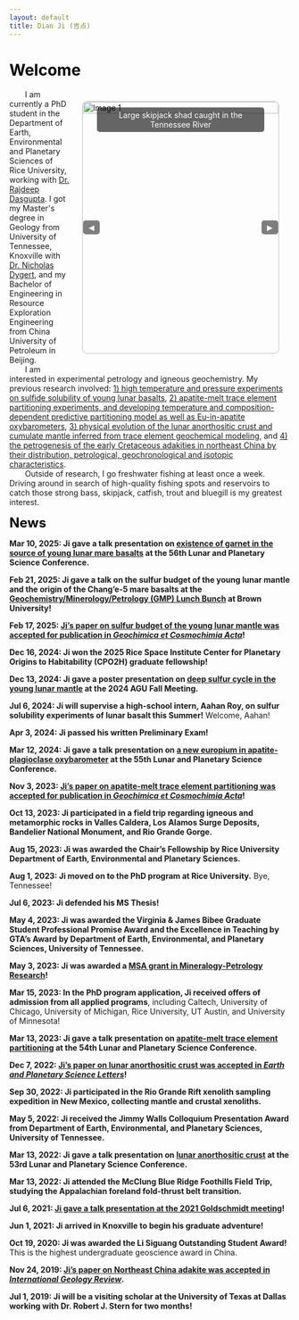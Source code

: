 ```yaml
---
layout: default
title: Dian Ji (吉点)
---
```


# <span style="color:black">Welcome</span>

<div class="carousel" style="float: right;">
  <div class="carousel-images" id="carouselImages">
    <div class="carousel-item">
      <div class="image-title">Large skipjack shad caught in the Tennessee River</div>
      <img src="https://dian01811.github.io/files/photo2.JPG" alt="Image 1">
    </div>
    <div class="carousel-item">
      <div class="image-title">Talk presentation at Lunar and Planetary Science Conference</div>
      <img src="https://dian01811.github.io/files/LPSC.jpg" alt="Image 2">
    </div>
    <div class="carousel-item">
      <div class="image-title">Field trip in North Carolina</div>
      <img src="https://dian01811.github.io/files/field trip.jpg" alt="Image 3">
    </div>
  </div>
  <div class="carousel-buttons">
    <button class="carousel-button" id="prevButton">◀</button>
    <button class="carousel-button" id="nextButton">▶</button>
  </div>
</div>

<script>
  const carouselImages = document.getElementById('carouselImages');
  const items = document.querySelectorAll('.carousel-item');
  const prevButton = document.getElementById('prevButton');
  const nextButton = document.getElementById('nextButton');

  let index = 0;

  function showImage(index) {
    const width = items[0].clientWidth;
    carouselImages.style.transform = `translateX(${-index * width}px)`;
  }

  function nextImage() {
    index = (index + 1) % items.length;
    showImage(index);
  }

  function prevImage() {
    index = (index - 1 + items.length) % items.length;
    showImage(index);
  }

  nextButton.addEventListener('click', nextImage);
  prevButton.addEventListener('click', prevImage);


  setInterval(nextImage, 5000);
</script>

<style>
  .carousel {
    position: relative;
    width: 350px;
    height: 450px; 
    margin: 20px;
    overflow: hidden;
    border: 2px solid #ddd;
    border-radius: 10px;
  }

  .carousel-images {
    display: flex;
    transition: transform 0.5s ease-in-out;
  }

  .carousel-item {
    position: relative;
    flex: 0 0 100%;
    width: 100%;
    height: 100%; 
  }

  .carousel-item img {
    width: 100%;
    height: 100%;
    object-fit: cover; 
  }

.image-title {
  position: absolute;
  top: 10px;
  left: 50%;
  transform: translateX(-50%);
  width: 80%; /* Adjust the width to your preference */
  background: rgba(0, 0, 0, 0.6);
  color: #fff;
  padding: 5px 10px;
  border-radius: 5px;
  font-size: 14px;
  z-index: 10;
  text-align: center;
  height: auto; /* Keeps height adaptive to content */
  overflow-wrap: break-word; /* Ensures text wraps within the box */
}

  .carousel-buttons {
    position: absolute;
    top: 50%;
    width: 100%;
    display: flex;
    justify-content: space-between;
    transform: translateY(-50%);
  }

  .carousel-button {
    background: rgba(0, 0, 0, 0.5);
    color: #fff;
    border: none;
    padding: 5px 10px;
    cursor: pointer;
    border-radius: 5px;
  }

  .carousel-button:hover {
    background: rgba(0, 0, 0, 0.8);
  }
</style>
  
&emsp;&emsp;I am currently a PhD student in the Department of Earth, Environmental and Planetary Sciences of Rice University, working with [Dr. Rajdeep Dasgupta](https://www.dasgupta.rice.edu). I got my Master's degree in Geology from University of Tennessee, Knoxville with [Dr. Nicholas Dygert](https://dygert.utk.edu), and my Bachelor of Engineering in Resource Exploration Engineering from China University of Petroleum in Beijing.<br>&emsp;&emsp;I am interested in experimental petrology and igneous geochemistry. My previous research involved: [1) high temperature and pressure experiments on sulfide solubility of young lunar basalts](https://dian01811.github.io/files/Ji_GCA_2025.pdf), [2) apatite-melt trace element partitioning experiments, and developing temperature and composition-dependent predictive partitioning model as well as Eu-in-apatite oxybarometers](https://dian01811.github.io/files/Ji_GCA_2024.pdf), [3) physical evolution of the lunar anorthositic crust and cumulate mantle inferred from trace element geochemical modeling](https://dian01811.github.io/files/Ji_EPSL_2023.pdf), and [4) the petrogenesis of the early Cretaceous adakities in northeast China by their distribution, petrological, geochronological and isotopic characteristics](https://dian01811.github.io/files/Ji_IGR_2020.pdf).<br>&emsp;&emsp;Outside of research, I go freshwater fishing at least once a week. Driving around in search of high-quality fishing spots and reservoirs to catch those strong bass, skipjack, catfish, trout and bluegill is my greatest interest.



<font size=5 color="black"><strong>News</strong></font>

<strong>Mar 10, 2025: Ji gave a talk presentation on [existence of garnet in the source of young lunar mare basalts](https://www.hou.usra.edu/meetings/lpsc2025/pdf/1332.pdf) at the 56th Lunar and Planetary Science Conference.</strong>

<strong>Feb 21, 2025: Ji gave a talk on the sulfur budget of the young lunar mantle and the origin of the Chang’e-5 mare basalts at the [Geochemistry/Minerology/Petrology (GMP) Lunch Bunch](https://events.brown.edu/earth-environmental-planetary/event/305456-gmp-lunch-bunch-dian-ji) at Brown University!</strong>

<strong>Feb 17, 2025: [Ji’s paper on sulfur budget of the young lunar mantle was accepted for publication in <em>Geochimica et Cosmochimia Acta</em>](https://doi.org/10.1016/j.gca.2025.02.019)!</strong>

<strong>Dec 16, 2024: Ji won the 2025 Rice Space Institute Center for Planetary Origins to Habitability (CPO2H) graduate fellowship!</strong>

<strong>Dec 13, 2024: Ji gave a poster presentation on [deep sulfur cycle in the young lunar mantle](https://agu.confex.com/agu/agu24/meetingapp.cgi/Paper/1517917) at the 2024 AGU Fall Meeting.</strong>

<strong>Jul 6, 2024: Ji will supervise a high-school intern, Aahan Roy, on sulfur solubility experiments of lunar basalt this Summer!</strong> Welcome, Aahan!

<strong>Apr 3, 2024: Ji passed his written Preliminary Exam!</strong>

<strong>Mar 12, 2024: Ji gave a talk presentation on [a new europium in apatite-plagioclase oxybarometer](https://www.hou.usra.edu/meetings/lpsc2024/pdf/1240.pdf) at the 55th Lunar and Planetary Science Conference.</strong>

<strong>Nov 3, 2023: [Ji’s paper on apatite-melt trace element partitioning was accepted for publication in <em>Geochimica et Cosmochimia Acta</em>](https://doi.org/10.1016/j.gca.2023.11.004)!</strong>

<strong>Oct 13, 2023: Ji participated in a field trip regarding igneous and metamorphic rocks in Valles Caldera, Los Alamos Surge Deposits, Bandelier National Monument, and Rio Grande Gorge.</strong>

<strong>Aug 15, 2023: Ji was awarded the Chair’s Fellowship by Rice University Department of Earth, Environmental and Planetary Sciences.</strong>

<strong>Aug 1, 2023: Ji moved on to the PhD program at Rice University.</strong> Bye, Tennessee!

<strong>Jul 6, 2023: Ji defended his MS Thesis!</strong>

<strong>May 4, 2023: Ji was awarded the Virginia & James Bibee Graduate Student Professional Promise Award and the Excellence in Teaching by GTA’s Award by Department of Earth, Environmental, and Planetary Sciences, University of Tennessee.</strong>

<strong>May 3, 2023: Ji was awarded a [MSA grant in Mineralogy-Petrology Research](https://msaweb.org/mineralogy-petrology-grant/)!</strong>

<strong>Mar 15, 2023: In the PhD program application, Ji received offers of admission from all applied programs</strong>, including Caltech, University of Chicago, University of Michigan, Rice University, UT Austin, and University of Minnesota!

<strong>Mar 13, 2023: Ji gave a talk presentation on [apatite-melt trace element partitioning](https://www.hou.usra.edu/meetings/lpsc2023/pdf/1255.pdf) at the 54th Lunar and Planetary Science Conference.</strong>

<strong>Dec 7, 2022: [Ji’s paper on lunar anorthositic crust was accepted in <em>Earth and Planetary Science Letters</em>](https://doi.org/10.1016/j.epsl.2022.117958)!</strong> 

<strong>Sep 30, 2022: Ji participated in the Rio Grande Rift xenolith sampling expedition in New Mexico, collecting mantle and crustal xenoliths.</strong>

<strong>May 5, 2022: Ji received the Jimmy Walls Colloquium Presentation Award from Department of Earth, Environmental, and Planetary Sciences, University of Tennessee.</strong>

<strong>Mar 13, 2022: Ji gave a talk presentation on [lunar anorthositic crust](https://www.hou.usra.edu/meetings/lpsc2022/pdf/1229.pdf) at the 53rd Lunar and Planetary Science Conference.</strong>

<strong>Mar 13, 2022: Ji attended the McClung Blue Ridge Foothills Field Trip, studying the Appalachian foreland fold-thrust belt transition.</strong>

<strong>Jul 6, 2021: [Ji gave a talk presentation at the 2021 Goldschmidt meeting](https://conf.goldschmidt.info/goldschmidt/2021/meetingapp.cgi/Paper/3219)!</strong>

<strong>Jun 1, 2021: Ji arrived in Knoxville to begin his graduate adventure!</strong> 

<strong>Oct 19, 2020: Ji was awarded the Li Siguang Outstanding Student Award!</strong> This is the highest undergraduate geoscience award in China.

<strong>Nov 24, 2019: [Ji’s paper on Northeast China adakite was accepted in <em>International Geology Review</em>](https://doi.org/10.1080/00206814.2019.1697968).</strong>

<strong>Jul 1, 2019: Ji will be a visiting scholar at the University of Texas at Dallas working with Dr. Robert J. Stern for two months!</strong>
